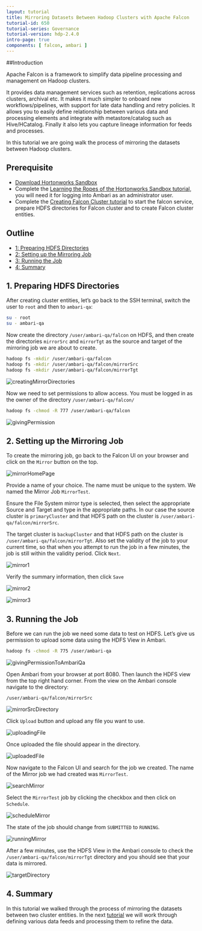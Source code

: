 ```yaml
---
layout: tutorial
title: Mirroring Datasets Between Hadoop Clusters with Apache Falcon
tutorial-id: 650
tutorial-series: Governance
tutorial-version: hdp-2.4.0
intro-page: true
components: [ falcon, ambari ]
---
```


##Introduction

Apache Falcon is a framework to simplify data pipeline processing and management on Hadoop clusters.

It provides data management services such as retention, replications across clusters, archival etc. It makes it much simpler to onboard new workflows/pipelines, with support for late data handling and retry policies. It allows you to easily define relationship between various data and processing elements and integrate with metastore/catalog such as Hive/HCatalog. Finally it also lets you capture lineage information for feeds and processes.

In this tutorial we are going walk the process of mirroring the datasets between Hadoop clusters.

## Prerequisite

- [Download Hortonworks Sandbox](http://hortonworks.com/products/hortonworks-sandbox/#install)
- Complete the [Learning the Ropes of the Hortonworks Sandbox tutorial,](http://hortonworks.com/hadoop-tutorial/learning-the-ropes-of-the-hortonworks-sandbox/) you will need it for logging into Ambari as an administrator user.
- Complete the [Creating Falcon Cluster tutorial](http://hortonworks.com/hadoop-tutorial/create-falcon-cluster/) to start the falcon service, prepare HDFS directories for Falcon cluster and to create Falcon cluster entities.

## Outline
- [1: Preparing HDFS Directories](#preparing-hdfs-directories)
- [2: Setting up the Mirroring Job](#setting-up-mirroring-job)
- [3: Running the Job](#running-job)
- [4: Summary](#summary)

## 1. Preparing HDFS Directories <a id="preparing-hdfs-directories"></a>

After creating cluster entities, let’s go back to the SSH terminal, switch the user to `root` and then to `ambari-qa`:  

~~~bash
su - root
su - ambari-qa
~~~

Now create the directory `/user/ambari-qa/falcon` on HDFS, and then create the directories `mirrorSrc` and `mirrorTgt` as the source and target of the mirroring job we are about to create.

~~~bash
hadoop fs -mkdir /user/ambari-qa/falcon
hadoop fs -mkdir /user/ambari-qa/falcon/mirrorSrc
hadoop fs -mkdir /user/ambari-qa/falcon/mirrorTgt
~~~

![creatingMirrorDirectories](/assets/mirroring-datasets-using-falcon/creatingMirrorDirectories.png)

Now we need to set permissions to allow access. You must be logged in as the owner of the directory `/user/ambari-qa/falcon/`

~~~bash
hadoop fs -chmod -R 777 /user/ambari-qa/falcon
~~~

![givingPermission](/assets/mirroring-datasets-using-falcon/givingPermission.png)

## 2. Setting up the Mirroring Job <a id="setting-up-mirroring-job"></a>

To create the mirroring job, go back to the Falcon UI on your browser and click on the `Mirror` button on the top.

![mirrorHomePage](/assets/mirroring-datasets-using-falcon/mirrorHomePage.png)

Provide a name of your choice. The name must be unique to the system. We named the Mirror Job `MirrorTest`.

Ensure the File System mirror type is selected, then select the appropriate Source and Target and type in the appropriate paths. In our case the source cluster is `primaryCluster` and that HDFS path on the cluster is `/user/ambari-qa/falcon/mirrorSrc`.

The target cluster is `backupCluster` and that HDFS path on the cluster is `/user/ambari-qa/falcon/mirrorTgt`.
Also set the validity of the job to your current time, so that when you attempt to run the job in a few minutes, the job is still within the validity period. Click `Next`.

![mirror1](/assets/mirroring-datasets-using-falcon/mirror1.png)

Verify the summary information, then click `Save`

![mirror2](/assets/mirroring-datasets-using-falcon/mirror2.png)

![mirror3](/assets/mirroring-datasets-using-falcon/mirror3.png)

## 3. Running the Job <a id="running-job"></a>

Before we can run the job we need some data to test on HDFS. Let’s give us permission to upload some data using the HDFS View in Ambari.

~~~bash
hadoop fs -chmod -R 775 /user/ambari-qa
~~~

![givingPermissionToAmbariQa](/assets/mirroring-datasets-using-falcon/givingPermissionToAmbariQa.png)

Open Ambari from your browser at port 8080.
Then launch the HDFS view from the top right hand corner.
From the view on the Ambari console navigate to the directory:

~~~
/user/ambari-qa/falcon/mirrorSrc
~~~

![mirrorSrcDirectory](/assets/mirroring-datasets-using-falcon/mirrorSrcDirectory.png)

Click `Upload` button and upload any file you want to use.

![uploadingFile](/assets/mirroring-datasets-using-falcon/uploadingFile.png)

Once uploaded the file should appear in the directory.

![uploadedFile](/assets/mirroring-datasets-using-falcon/uploadedFile.png)

Now navigate to the Falcon UI and search for the job we created. The name of the Mirror job we had created was `MirrorTest`.

![searchMirror](/assets/mirroring-datasets-using-falcon/searchMirror.png)

Select the `MirrorTest` job by clicking the checkbox and then click on `Schedule`.

![scheduleMirror](/assets/mirroring-datasets-using-falcon/scheduleMirror.png)

The state of the job should change from `SUBMITTED` to `RUNNING`.

![runningMirror](/assets/mirroring-datasets-using-falcon/runningMirror.png)

After a few minutes, use the HDFS View in the Ambari console to check the `/user/ambari-qa/falcon/mirrorTgt` directory and you should see that  your data is mirrored.

![targetDirectory](/assets/mirroring-datasets-using-falcon/targetDirectory.png)

## 4. Summary <a id="summary"></a>

In this tutorial we walked through the process of mirroring the datasets between two cluster entities. In the next [tutorial](http://hortonworks.com/hadoop-tutorial/defining-processing-data-end-end-data-pipeline-apache-falcon/) we will work through defining various data feeds and processing them to refine the data.
